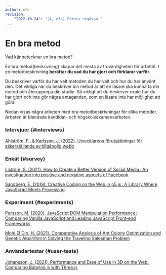 ```yaml
---
author: efo
revision:
    "2022-10-24": "(A, efo) Första utgåvan."
...
```

En bra metod
=======================

Vad kännetecknar en bra metod?

En bra metod(beskrivning) skapar det mesta av trovärdigheten för arbetet. I en metodbeskrivning __berättar du vad du har gjort och förklarar varför__.

Du beskriver varför du har valt metoden du har valt och hur du har använt den. Det viktiga när du beskriver din metod är att en läsare ska kunna ta din metod och återupprepa din studie. Så viktigt att du beskriver exakt hur du har gjort och inte gör några antaganden, som en läsare inte har möjlighet att göra.

Nedan visas några arbeten med bra metodbeskrivningar för olika metoder. Arbeten är blandade kandidat- och högskoleexamensarbeten.



### Intervjuer {#interviews}

[Ahlström, F., & Karlsson, J. (2022). Utvecklarens förutsättningar för säkerställande av tillgänglig webb](http://urn.kb.se/resolve?urn=urn:nbn:se:bth-23039)



### Enkät {#survey}

[Liström, S. (2021). How to Create a Better Version of Social Media : An investigation into positive and negative aspects of Facebook](http://urn.kb.se/resolve?urn=urn:nbn:se:bth-21462)

[Sandberg, E. (2019). Creative Coding on the Web in p5.js : A Library Where JavaScript Meets Processing](http://urn.kb.se/resolve?urn=urn:nbn:se:bth-17941)



### Experiment {#experiments}

[Persson, M. (2020). JavaScript DOM Manipulation Performance : Comparing Vanilla JavaScript and Leading JavaScript Front-end Frameworks](http://urn.kb.se/resolve?urn=urn:nbn:se:bth-19531)

[Mohi El Din, H. (2021). Comparative Analysis of Ant Colony Optimization and Genetic Algorithm in Solving the Traveling Salesman Problem](http://urn.kb.se/resolve?urn=urn:nbn:se:bth-21520)



### Användartestar {#user-tests}

[Johansson, J. (2021). Performance and Ease of Use in 3D on the Web : Comparing Babylon.js with Three.js](http://urn.kb.se/resolve?urn=urn:nbn:se:bth-20977)
